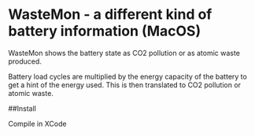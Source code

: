 # WasteMon - a different kind of battery information (MacOS)

WasteMon shows the battery state as CO2 pollution or as atomic waste produced.

Battery load cycles are multiplied by the energy capacity of the battery to get a hint of the energy used. This is then translated to CO2 pollution or atomic waste.

##Install

Compile in XCode




